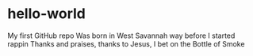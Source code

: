 # hello-world
My first GitHub repo
Was born in West Savannah way before I started rappin
Thanks and praises, thanks to Jesus, I bet on the Bottle of Smoke

